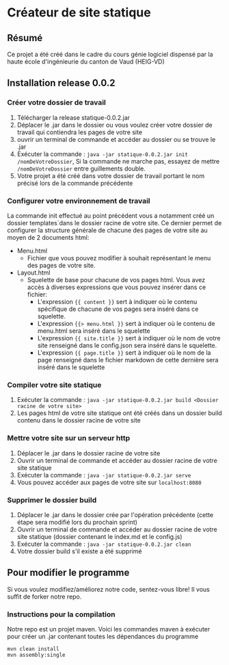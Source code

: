# Créateur de site statique

## Résumé
Ce projet a été créé dans le cadre du cours génie logiciel dispensé par la haute école d'ingénieurie du canton de Vaud (HEIG-VD)

## Installation release 0.0.2
### Créer votre dossier de travail
1. Télécharger la release statique-0.0.2.jar
2. Déplacer le .jar dans le dossier ou vous voulez créer votre dossier de travail qui contiendra les pages de votre site
3. ouvrir un terminal de commande et accéder au dossier ou se trouve le .jar
4. Exécuter la commande : ```java -jar statique-0.0.2.jar init /nomDeVotreDossier```,
 Si la commande ne marche pas, essayez de mettre ```/nomDeVotreDossier``` entre guillements double.
5. Votre projet a été créé dans votre dossier de travail portant le nom précisé lors de la commande précédente

### Configurer votre environnement de travail
La commande init effectué au point précédent vous a notamment créé un dossier templates`dans le dossier racine de votre site. 
Ce dernier permet de configurer la structure générale de chacune des pages de votre site au moyen de 2 documents html:
- Menu.html
    - Fichier que vous pouvez modifier à souhait représentant le menu des pages de votre site.
- Layout.html
    - Squelette de base pour chacune de vos pages html. Vous avez accès à diverses expressions que vous pouvez insérer dans ce fichier:
        - L'expression ```{{ content }}``` sert à indiquer où le contenu spécifique de chacune de vos pages sera inséré dans ce squelette.
        - L'expression ```{{> menu.html }}``` sert à indiquer où le contenu de menu.html sera inséré dans le squelette
        - L'expression ```{{ site.title }}``` sert à indiquer où le nom de votre site renseigné dans le config.json sera inséré dans le squelette.
        - L'expression ```{{ page.title }}``` sert à indiquer où le nom de la page renseigné dans le fichier markdown de cette dernière sera inséré dans le squelette
### Compiler votre site statique
1. Exécuter la commande : ```java -jar statique-0.0.2.jar build <Dossier racine de votre site> ```
2. Les pages html de votre site statique ont été créés dans un dossier build contenu dans le dossier racine de votre site

### Mettre votre site sur un serveur http
1. Déplacer le .jar dans le dossier racine de votre site
2. Ouvrir un terminal de commande et accéder au dossier racine de votre site statique
3. Exécuter la commande : ```java -jar statique-0.0.2.jar serve```
4. Vous pouvez accéder aux pages de votre site sur ```localhost:8080```

### Supprimer le dossier build
1. Déplacer le .jar dans le dossier crée par l'opération précédente (cette étape sera modifié lors du prochain sprint)
2. Ouvrir un terminal de commande et accéder au dossier racine de votre site statique (dossier contenant le index.md et le config.js)
3. Exécuter la commande : ```java -jar statique-0.0.2.jar clean```
4. Votre dossier build s'il existe a été supprimé

## Pour modifier le programme
Si vous voulez modifiez/améliorez notre code, sentez-vous libre! Il vous suffit de forker notre repo.
### Instructions pour la compilation
Notre repo est un projet maven. Voici les commandes maven à exécuter pour créer un .jar contenant toutes les dépendances du programme
```
mvn clean install
mvn assembly:single
```